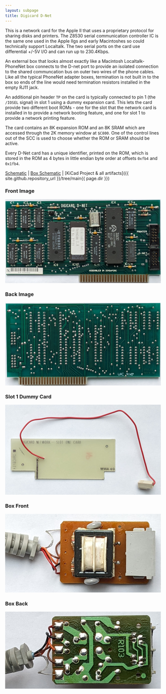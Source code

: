 ```yaml
---
layout: subpage
title: Digicard D-Net
---
```

This is a network card for the Apple II that uses a proprietary protocol for sharing disks and printers.
The Z8530 serial communication controller IC is the same one used in the Apple IIgs and early Macintoshes
so could technically support Localtalk. The two serial ports on the card use differential +/-5V I/O
and can run up to 230.4Kbps.

An external box that looks almost exactly like a Macintosh Localtalk-PhoneNet box connects to the D-net
port to provide an isolated connection to the shared communcation bus on outer two wires of the phone
cables. Like all the typical PhoneNet adapter boxes, termination is not built in to the box so ends of
the line would need termination resistors installed in the empty RJ11 jack.

An additional pin header `TP` on the card is typically connected to pin 1 (the `/IOSEL` signal) in slot
1 using a dummy expansion card. This lets the card provide two different boot ROMs - one for the slot that
the network card is installed in to provide a network booting feature, and one for slot 1 to provide a
network printing feature.

The card contains an 8K expansion ROM and an 8K SRAM which are accessed through the 2K memory window at
`$C800`. One of the control lines out of the SCC is used to choose whether the ROM or SRAM should be active.

Every D-Net card has a unique identifier, printed on the ROM, which is stored in the ROM as 4 bytes in
little endian byte order at offsets `0xfb4` and `0x1fb4`.


[Schematic](Schematic.pdf) | [Box Schematic](Box-Schematic.pdf) | [KiCad Project & all artifacts]({{ site.github.repository_url }}/tree/main{{ page.dir }})

### Front Image

![front](front.jpg)

### Back Image

![back](back.jpg)

### Slot 1 Dummy Card

![slot 1 front](slot1_front.jpg)

### Box Front

![box front](box_front.jpg)

### Box Back

![box back](box_back.jpg)
